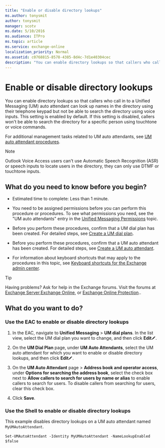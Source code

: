 ```yaml
---
title: "Enable or disable directory lookups"
ms.author: tonysmit
author: tonysmit
manager: scotv
ms.date: 5/10/2016
ms.audience: ITPro
ms.topic: article
ms.service: exchange-online
localization_priority: Normal
ms.assetid: c0768815-8578-4385-8d4c-7d1e40304cec
description: "You can enable directory lookups so that callers who call in to a Unified Messaging (UM) auto attendant can look up names in the directory using their telephone keypad but not be able to search the directory using voice inputs. This setting is enabled by default. If this setting is disabled, callers won't be able to search the directory for a specific person using touchtone or voice commands."
---
```


# Enable or disable directory lookups

You can enable directory lookups so that callers who call in to a Unified Messaging (UM) auto attendant can look up names in the directory using their telephone keypad but not be able to search the directory using voice inputs. This setting is enabled by default. If this setting is disabled, callers won't be able to search the directory for a specific person using touchtone or voice commands.
  
For additional management tasks related to UM auto attendants, see [UM auto attendant procedures](um-auto-attendant-procedures.md).
  
> [!NOTE]
> Outlook Voice Access users can't use Automatic Speech Recognition (ASR) or speech inputs to locate users in the directory, they can only use DTMF or touchtone inputs. 
  
## What do you need to know before you begin?

- Estimated time to complete: Less than 1 minute.
    
- You need to be assigned permissions before you can perform this procedure or procedures. To see what permissions you need, see the "UM auto attendants" entry in the [Unified Messaging Permissions](http://technet.microsoft.com/library/d326c3bc-8f33-434a-bf02-a83cc26a5498.aspx) topic. 
    
- Before you perform these procedures, confirm that a UM dial plan has been created. For detailed steps, see [Create a UM dial plan](../../voice-mail-unified-messaging/connect-voice-mail-system/create-um-dial-plan.md).
    
- Before you perform these procedures, confirm that a UM auto attendant has been created. For detailed steps, see [Create a UM auto attendant](create-a-um-auto-attendant.md).
    
- For information about keyboard shortcuts that may apply to the procedures in this topic, see [Keyboard shortcuts for the Exchange admin center](../../accessibility/keyboard-shortcuts-in-admin-center.md).
    
> [!TIP]
> Having problems? Ask for help in the Exchange forums. Visit the forums at [Exchange Server](https://go.microsoft.com/fwlink/p/?linkId=60612),[Exchange Online](https://go.microsoft.com/fwlink/p/?linkId=267542), or [Exchange Online Protection](https://go.microsoft.com/fwlink/p/?linkId=285351).. 
  
## What do you want to do?

### Use the EAC to enable or disable directory lookups

1. In the EAC, navigate to **Unified Messaging** \> **UM dial plans**. In the list view, select the UM dial plan you want to change, and then click **Edit**![Edit icon](../../media/ITPro_EAC_EditIcon.gif).
    
2. On the **UM Dial Plan** page, under **UM Auto Attendants**, select the UM auto attendant for which you want to enable or disable directory lookups, and then click **Edit**![Edit icon](../../media/ITPro_EAC_EditIcon.gif).
    
3. On the **UM Auto Attendant** page \> **Address book and operator access**, under **Options for searching the address book**, select the check box next to **Allow callers to search for users by name or alias** to enable callers to search for users. To disable callers from searching for users, clear this check box. 
    
4. Click **Save**.
    
### Use the Shell to enable or disable directory lookups

This example disables directory lookups on a UM auto attendant named  `MyUMAutoAttendant`.
  
```
Set-UMAutoAttendant -Identity MyUMAutoAttendant -NameLookupEnabled $false
```


